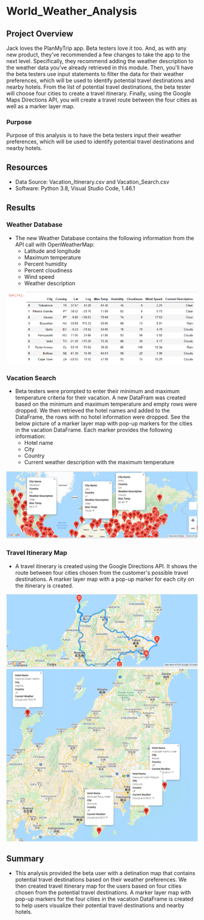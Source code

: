 # World_Weather_Analysis

## Project Overview
Jack loves the PlanMyTrip app. Beta testers love it too. And, as with any new product, they’ve recommended a few changes to take the app to the next level. Specifically, they recommend adding the weather description to the weather data you’ve already retrieved in this module. Then, you'll have the beta testers use input statements to filter the data for their weather preferences, which will be used to identify potential travel destinations and nearby hotels. From the list of potential travel destinations, the beta tester will choose four cities to create a travel itinerary. Finally, using the Google Maps Directions API, you will create a travel route between the four cities as well as a marker layer map. 

### Purpose
Purpose of this analysis is to have the beta testers input their weather preferences, which will be used to identify potential travel destinations and nearby hotels.

## Resources
- Data Source: Vacation_Itinerary.csv and Vacation_Search.csv
- Software: Python 3.8, Visual Studio Code, 1.46.1

## Results

### Weather Database
- The new Weather Database contains the following information from the API call with OpenWeatherMap:
    - Latitude and longitude
    - Maximum temperature
    - Percent humidity
    - Percent cloudiness
    - Wind speed
    - Weather description
    
![Weather_Database](https://github.com/grwon/World_Weather_Analysis/blob/master/Weather_Database/Weather_Database.png)   

### Vacation Search
- Beta testers were prompted to enter their minimum and maximum temperature criteria for their vacation. A new DataFram was created based on the minimum and maximum temperature and empty rows were dropped. We then retrieved the hotel names and added to the DataFrame, the rows with no hotel information were dropped. See the below picture of a marker layer map with pop-up markers for the cities in the vacation DataFrame. Each marker provides the following information:
    - Hotel name
    - City
    - Country
    - Current weather description with the maximum temperature
    
![WeatherPy_vacation_map](https://github.com/grwon/World_Weather_Analysis/blob/master/Vacation_Search/WeatherPy_vacation_map.png)

### Travel Itinerary Map
- A travel itinerary is created using the Google Directions API. It shows the route between four cities chosen from the customer's possible travel destinations. A marker layer map with a pop-up marker for each city on the itinerary is created.

![WeatherPy_travel_map](https://github.com/grwon/World_Weather_Analysis/blob/master/Vacation_Itinerary/WeatherPy_travel_map.png)
![WeatherPy_vacation_map_markers](https://github.com/grwon/World_Weather_Analysis/blob/master/Vacation_Itinerary/WeatherPy_travel_map_markers.png)


## Summary
- This analysis provided the beta user with a detination map that contains potential travel destinations based on their weather preferences. We then created travel itinerary map for the users based on four cities chosen from the potential travel destinations. A marker layer map with pop-up markers for the four cities in the vacation DataFrame is created to help users visualize their potential travel destinations and nearby hotels.
